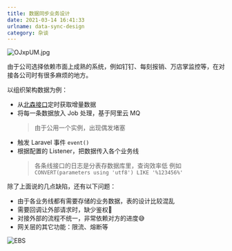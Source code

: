 ```yaml
---
title: 数据同步业务设计
date: 2021-03-14 16:41:33
urlname: data-sync-design
category: 杂谈
---
```


![OJxpUM.jpg](https://ooo.0x0.ooo/2024/05/13/OJxpUM.jpg)

<!-- more -->

由于公司选择依赖市面上成熟的系统，例如钉钉、每刻报销、万店掌监控等，在对接各公司时有很多麻烦的地方。

以组织架构数据为例：

- 从[北森接口](http://openapi.italent.cn/docs/tenantbase)定时获取增量数据
- 将每一条数据放入 Job 处理，基于阿里云 MQ
  > 由于公用一个实例，出现偶发堵塞
- 触发 Laravel 事件 `event()`
- 根据配置的 Listener，把数据传入各个业务线
  > 各条线接口的日志是分表存数据库里，查询效率低
  > 例如 `CONVERT(parameters using 'utf8') LIKE '%123456%'`

除了上面说的几点缺陷，还有以下问题：

- 由于各业务线都有需要存储的业务数据，表的设计比较混乱
- 需要回调让外部请求时，缺少鉴权🥶
- 对接外部的流程不统一，非常依赖对方的进度😅
- 网关层的其它功能：限流、熔断等

![EBS](https://i.imgtg.com/2022/08/09/AtU5I.png)
